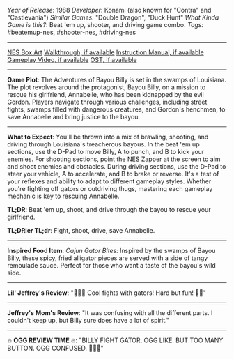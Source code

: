 *Year of Release*: 1988
*Developer*: Konami (also known for "Contra" and "Castlevania")
*Similar Games*: "Double Dragon", "Duck Hunt"
*What Kinda Game is this?*: Beat 'em up, shooter, and driving game combo.
*Tags:* #beatemup-nes, #shooter-nes, #driving-nes

---
[NES Box Art](https://www.google.com/search?tbm=isch&q=NES+Box+Art+Adventures+of+Bayou+Billy) 
[Walkthrough, if available](https://www.google.com/search?q=Walkthrough+NES+Adventures+of+Bayou+Billy)
[Instruction Manual, if available](https://www.google.com/search?q=NES+Instruction+Manual+Adventures+of+Bayou+Billy)
[Gameplay Video, if available](https://www.youtube.com/results?search_query=gameplay+NES+Adventures+of+Bayou+Billy) 
[OST, if available](https://www.youtube.com/results?search_query=OST+NES+Adventures+of+Bayou+Billy)

- - -
**Game Plot**: 
The Adventures of Bayou Billy is set in the swamps of Louisiana. The plot revolves around the protagonist, Bayou Billy, on a mission to rescue his girlfriend, Annabelle, who has been kidnapped by the evil Gordon. Players navigate through various challenges, including street fights, swamps filled with dangerous creatures, and Gordon's henchmen, to save Annabelle and bring justice to the bayou.

- - -
**What to Expect**: 
You'll be thrown into a mix of brawling, shooting, and driving through Louisiana's treacherous bayous. In the beat 'em up sections, use the D-Pad to move Billy, A to punch, and B to kick your enemies. For shooting sections, point the NES Zapper at the screen to aim and shoot enemies and obstacles. During driving sections, use the D-Pad to steer your vehicle, A to accelerate, and B to brake or reverse. It's a test of your reflexes and ability to adapt to different gameplay styles. Whether you're fighting off gators or outdriving thugs, mastering each gameplay mechanic is key to rescuing Annabelle.

**TL;DR**:
Beat 'em up, shoot, and drive through the bayou to rescue your girlfriend.

**TL;DRier TL;dr**: 
Fight, shoot, drive, save Annabelle.

---
**Inspired Food Item**: 
*Cajun Gator Bites*: Inspired by the swamps of Bayou Billy, these spicy, fried alligator pieces are served with a side of tangy remoulade sauce. Perfect for those who want a taste of the bayou's wild side.

---
**Lil' Jeffrey's Review**: 
"🐊👊💥 Cool fights with gators! Hard but fun! 🚗💨"

---
**Jeffrey's Mom's Review**: 
"It was confusing with all the different parts. I couldn't keep up, but Billy sure does have a lot of spirit."

---
🔥 **OGG REVIEW TIME** 🔥: 
"BILLY FIGHT GATOR. OGG LIKE. BUT TOO MANY BUTTON. OGG CONFUSED. 🤔🐊💢"